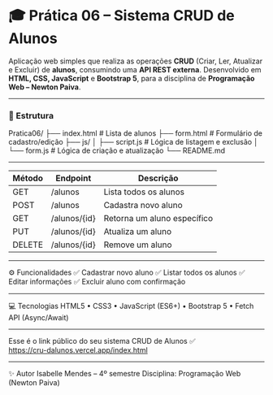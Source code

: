 # 🎓 Prática 06 – Sistema CRUD de Alunos

Aplicação web simples que realiza as operações **CRUD** (Criar, Ler, Atualizar e Excluir) de **alunos**, consumindo uma **API REST externa**. Desenvolvido em **HTML, CSS, JavaScript** e **Bootstrap 5**, para a disciplina de **Programação Web – Newton Paiva**.

---

### 🧱 Estrutura
Pratica06/
├── index.html # Lista de alunos
├── form.html # Formulário de cadastro/edição
├── js/
│ ├── script.js # Lógica de listagem e exclusão
│ └── form.js # Lógica de criação e atualização
└── README.md

---

| Método | Endpoint | Descrição |
|--------|-----------|------------|
| GET | /alunos | Lista todos os alunos |
| POST | /alunos | Cadastra novo aluno |
| GET | /alunos/{id} | Retorna um aluno específico |
| PUT | /alunos/{id} | Atualiza um aluno |
| DELETE | /alunos/{id} | Remove um aluno |

---
⚙️ Funcionalidades
✅ Cadastrar novo aluno
✅ Listar todos os alunos
✅ Editar informações
✅ Excluir aluno com confirmação

---
💻 Tecnologias
HTML5 • CSS3 • JavaScript (ES6+) • Bootstrap 5 • Fetch API (Async/Await)

---
Esse é o link público do seu sistema CRUD de Alunos ✅  
https://cru-dalunos.vercel.app/index.html

---
✨ Autor
Isabelle Mendes – 4º semestre
Disciplina: Programação Web (Newton Paiva)
